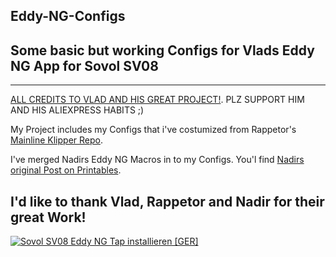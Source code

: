 ## Eddy-NG-Configs

## Some basic but working Configs for Vlads Eddy NG App for Sovol SV08

---------------------------------------------------------------------

[ALL CREDITS TO VLAD AND HIS GREAT PROJECT!](https://github.com/vvuk/eddy-ng). PLZ SUPPORT HIM AND HIS ALIEXPRESS HABITS ;)

My Project includes my Configs that i've costumized from Rappetor's [Mainline Klipper Repo](https://github.com/Rappetor/Sovol-SV08-Mainline).

I've merged Nadirs Eddy NG Macros in to my Configs. You'l find  [Nadirs original Post on Printables](https://www.printables.com/model/1269473-btt-eddy-ng-macro-my-print-start-on-my-sv08).

## I'd like to thank Vlad, Rappetor and Nadir for their great Work!

[![Sovol SV08 Eddy NG Tap installieren [GER]](https://i3.ytimg.com/vi/4r2YzVSAbks/maxresdefault.jpg)](https://youtu.be/4r2YzVSAbks)

